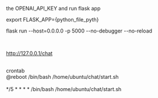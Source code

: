  the OPENAI_API_KEY  and run flask app
<br>

export FLASK_APP={python_file_pyth}
<br>

flask  run --host=0.0.0.0  -p 5000 --no-debugger  --no-reload

<br>

http://127.0.0.1/chat
<br>

<br>
crontab <br>
@reboot /bin/bash /home/ubuntu/chat/start.sh<br>
<br>
*/5 * * * * /bin/bash /home/ubuntu/chat/start.sh<br>

